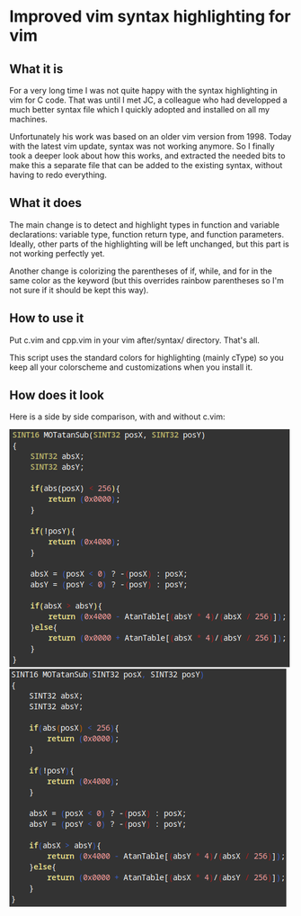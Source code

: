 Improved vim syntax highlighting for vim
========================================

What it is
----------

For a very long time I was not quite happy with the syntax highlighting in vim
for C code. That was until I met JC, a colleague who had developped a much
better syntax file which I quickly adopted and installed on all my machines.

Unfortunately his work was based on an older vim version from 1998.
Today with the latest vim update, syntax was not working anymore. So I finally
took a deeper look about how this works, and extracted the needed bits to make
this a separate file that can be added to the existing syntax, without having
to redo everything.

What it does
------------

The main change is to detect and highlight types in function and variable
declarations: variable type, function return type, and function parameters.
Ideally, other parts of the highlighting will be left unchanged, but this
part is not working perfectly yet.

Another change is colorizing the parentheses of if, while, and for in the same
color as the keyword (but this overrides rainbow parentheses so I'm not sure
if it should be kept this way).

How to use it
-------------

Put c.vim and cpp.vim in your vim after/syntax/ directory. That's all.

This script uses the standard colors for highlighting (mainly cType) so you
keep all your colorscheme and customizations when you install it.

How does it look
----------------

Here is a side by side comparison, with and without c.vim:

![](enabled.png) ![](disabled.png)
